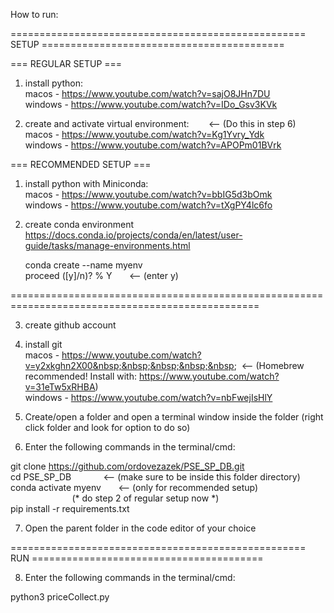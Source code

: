 How to run:

=================================================== SETUP ==========================================

=== REGULAR SETUP ===

1. install python: <br/>
  macos - https://www.youtube.com/watch?v=sajO8JHn7DU<br/>
  windows - https://www.youtube.com/watch?v=IDo_Gsv3KVk
  
2. create and activate virtual environment:     &nbsp;&nbsp;&nbsp;&nbsp;&nbsp;&nbsp;         <-- (Do this in step 6)<br/>
  macos - https://www.youtube.com/watch?v=Kg1Yvry_Ydk<br/>
  windows - https://www.youtube.com/watch?v=APOPm01BVrk
  
=== RECOMMENDED SETUP ===

1. install python with Miniconda:<br/>
  macos - https://www.youtube.com/watch?v=bbIG5d3bOmk<br/>
  windows - https://www.youtube.com/watch?v=tXgPY4lc6fo
 
 2. create conda environment<br/>
    https://docs.conda.io/projects/conda/en/latest/user-guide/tasks/manage-environments.html
   
    [terminal/cmd]:<br/>
    conda create --name myenv<br/>
    proceed ([y]/n)? % Y&nbsp;&nbsp;&nbsp;&nbsp;&nbsp;&nbsp;                                 <-- (enter y)<br/>
    
    
=================================================================================================

3. create github account<br/>
4. install git<br/>
  macos - https://www.youtube.com/watch?v=y2xkghn2X00&nbsp;&nbsp;&nbsp;&nbsp;&nbsp;&nbsp; <-- (Homebrew recommended! Install with: https://www.youtube.com/watch?v=31eTw5xRHBA) <br/>
  windows - https://www.youtube.com/watch?v=nbFwejIsHlY
  
5. Create/open a folder and open a terminal window inside the folder (right click folder and look for option to do so)<br/>
6. Enter the following commands in the terminal/cmd:

  git clone https://github.com/ordovezazek/PSE_SP_DB.git<br/>
  cd PSE_SP_DB&nbsp;&nbsp;&nbsp;&nbsp;&nbsp;&nbsp;&nbsp;&nbsp;&nbsp;&nbsp;&nbsp;&nbsp;                                              <-- (make sure to be inside this folder directory)<br/>
  conda activate myenv&nbsp;&nbsp;&nbsp;&nbsp;&nbsp;&nbsp;                                      <-- (only for recommended setup)<br/>
                                                              &nbsp;&nbsp;&nbsp;&nbsp;&nbsp;&nbsp;&nbsp;&nbsp;&nbsp;&nbsp;&nbsp;&nbsp;&nbsp;&nbsp;&nbsp;&nbsp;&nbsp;&nbsp;&nbsp;&nbsp;&nbsp;&nbsp;&nbsp;&nbsp;&nbsp;(* do step 2 of regular setup now *)<br/>
  pip install -r requirements.txt
  
7. Open the parent folder in the code editor of your choice

=================================================== RUN ========================================

8. Enter the following commands in the terminal/cmd:

  python3 priceCollect.py
  
    
